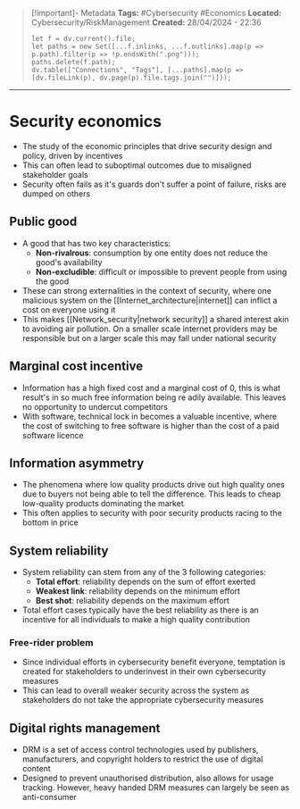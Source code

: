 > [!important]- Metadata
> **Tags:** #Cybersecurity #Economics 
> **Located:** Cybersecurity/RiskManagement
> **Created:** 28/04/2024 - 22:36
> ```dataviewjs
> let f = dv.current().file;
> let paths = new Set([...f.inlinks, ...f.outlinks].map(p => p.path).filter(p => !p.endsWith(".png")));
> paths.delete(f.path);
> dv.table(["Connections", "Tags"], [...paths].map(p => [dv.fileLink(p), dv.page(p).file.tags.join("")]));
> ```

___
# Security economics
- The study of the economic principles that drive security design and policy, driven by incentives 
- This can often lead to suboptimal outcomes due to misaligned stakeholder goals
- Security often fails as it's guards don't suffer a point of failure, risks are dumped on others
## Public good
- A good that has two key characteristics:
	- **Non-rivalrous**: consumption by one entity does not reduce the good's availability 
	- **Non-excludible**: difficult or impossible to prevent people from using the good
- These can strong externalities in the context of security, where one malicious system on the [[Internet_architecture|internet]] can inflict a cost on everyone using it
- This makes [[Network_security|network security]] a shared interest akin to avoiding air pollution. On a smaller scale internet providers may be responsible but on a larger scale this may fall under national security

## Marginal cost incentive
- Information has a high fixed cost and a marginal cost of 0, this is what result's in so much free information being re adily available. This leaves no opportunity to undercut competitors 
- With software, technical lock in becomes a valuable incentive, where the cost of switching to free software is higher than the cost of a paid software licence  

## Information asymmetry
- The phenomena where low quality products drive out high quality ones due to buyers not being able to tell the difference. This leads to cheap low-quality products dominating the market 
- This often applies to security with poor security products racing to the bottom in price 
## System reliability
- System reliability can stem from any of the 3 following categories:
	- **Total effort**: reliability depends on the sum of effort exerted 
	- **Weakest link**: reliability depends on the minimum effort
	- **Best shot**: reliability depends on the maximum effort
- Total effort cases typically have the best reliability as there is an incentive for all individuals to make a high quality contribution
### Free-rider problem
- Since individual efforts in cybersecurity benefit everyone, temptation is created for stakeholders to underinvest in their own cybersecurity measures 
- This can lead to overall weaker security across the system as stakeholders do not take the appropriate cybersecurity measures 

## Digital rights management 
- DRM is a set of access control technologies used by publishers, manufacturers, and copyright holders to restrict the use of digital content 
- Designed to prevent unauthorised distribution, also allows for usage tracking. However, heavy handed DRM measures can largely be seen as anti-consumer